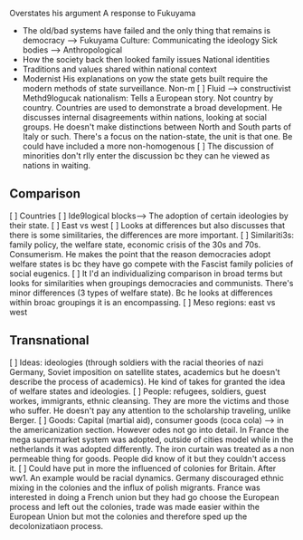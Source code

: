 Overstates his argument 
A response to Fukuyama 
* The old/bad systems have failed and the only thing that remains is democracy --> Fukuyama
Culture: Communicating the ideology 
Sick bodies --> Anthropological 
* How the society back then looked family issues 
National identities 
* Traditions and values shared within national context 
* Modernist 
His explanations on yow the state gets built require the modern methods of state surveillance. 
Non-m
[ ] Fluid --> constructivist 
Methd9logucak nationalism: Tells a European story. Not country by country. Countries are used to demonstrate a broad development. He discusses internal disagreements within nations, looking at social groups. He doesn't make distinctions between North and South parts of Italy or such. There's a focus on the nation-state, the unit is that one. Be could have included a more non-homogenous 
[  ] The discussion of minorities don't rlly enter the discussion bc they can he viewed as nations in waiting. 
## Comparison
[  ] Countries
[  ] Ide9logical blocks--> The adoption of certain ideologies by their state. 
[  ] East vs west
[  ] Looks at differences but also discusses that there is some similitaries, the differences are more important. 
[  ] Similariti3s: family policy, the welfare state, economic crisis of the 30s and 70s. Consumerism. He makes the point that the reason democracies adopt welfare states is bc they have go compete with the Fascist family policies of social eugenics. 
[  ] It I'd an individualizing comparison in broad terms but looks for similarities when groupings democracies and communists. There's minor differences (3 types of welfare state). Bc he looks at differences within broac groupings it is an encompassing. 
[  ] Meso regions: east vs west 
## Transnational 
[ ] Ideas: ideologies (through soldiers with the racial theories of nazi Germany, Soviet imposition on satellite states, academics but he doesn't describe the process of academics). He kind of takes for granted the idea of welfare states and ideologies. 
[  ] People: refugees, soldiers, guest workes, immigrants, ethnic cleansing. They are more the victims and those who suffer. He doesn't pay any attention to the scholarship traveling, unlike Berger. 
[  ] Goods: Capital (martial aid), consumer goods (coca cola) --> in the americanization section. However odes not go into detail. In France the mega supermarket system was adopted, outside of cities model while in the netherlands it was adopted differently. The iron curtain was treated as a non permeable thing for goods. People did know of it but they couldn't access it. 
[  ] Could have put in more the influenced of colonies for Britain. After ww1. An example would be racial dynamics. Germany discouraged ethnic mixing in the colonies and the influx of polish migrants. France was interested in doing a French union but they had go choose the European process and left out the colonies, trade was made easier within the European Union but mot the colonies and therefore sped up the decolonizatiaon process.